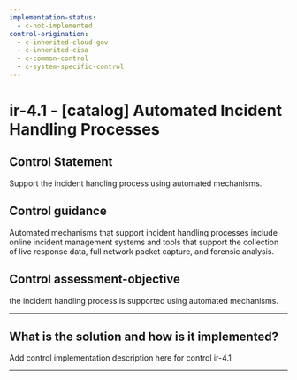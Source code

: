 ```yaml
---
implementation-status:
  - c-not-implemented
control-origination:
  - c-inherited-cloud-gov
  - c-inherited-cisa
  - c-common-control
  - c-system-specific-control
---
```


# ir-4.1 - \[catalog\] Automated Incident Handling Processes

## Control Statement

Support the incident handling process using automated mechanisms.

## Control guidance

Automated mechanisms that support incident handling processes include online incident management systems and tools that support the collection of live response data, full network packet capture, and forensic analysis.

## Control assessment-objective

the incident handling process is supported using automated mechanisms.

______________________________________________________________________

## What is the solution and how is it implemented?

Add control implementation description here for control ir-4.1

______________________________________________________________________
